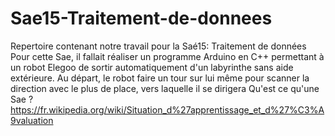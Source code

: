 # Sae15-Traitement-de-donnees
Repertoire contenant notre travail pour la Saé15: Traitement de données 
Pour cette Sae, il fallait réaliser un programme Arduino en C++ permettant à un robot Elegoo de sortir automatiquement d'un labyrinthe sans aide
extérieure. Au départ, le robot faire un tour sur lui même pour scanner la direction avec le plus de place, vers laquelle il se dirigera
Qu'est ce qu'une Sae ? https://fr.wikipedia.org/wiki/Situation_d%27apprentissage_et_d%27%C3%A9valuation
